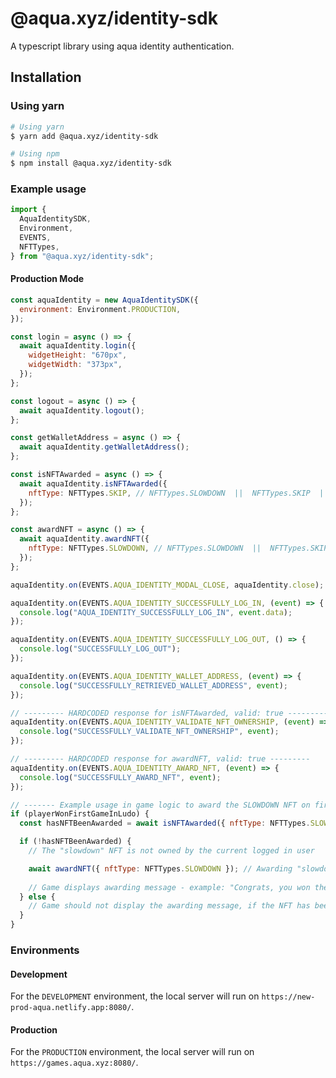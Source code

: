 # @aqua.xyz/identity-sdk

A typescript library using aqua identity authentication.

## Installation

### Using yarn

```sh
# Using yarn
$ yarn add @aqua.xyz/identity-sdk

# Using npm
$ npm install @aqua.xyz/identity-sdk
```

### Example usage

```js
import {
  AquaIdentitySDK,
  Environment,
  EVENTS,
  NFTTypes,
} from "@aqua.xyz/identity-sdk";

```

#### Production Mode
```js
const aquaIdentity = new AquaIdentitySDK({
  environment: Environment.PRODUCTION,
});
```

```js
const login = async () => {
  await aquaIdentity.login({
    widgetHeight: "670px",
    widgetWidth: "373px",
  });
};

const logout = async () => {
  await aquaIdentity.logout();
};

const getWalletAddress = async () => {
  await aquaIdentity.getWalletAddress();
};

const isNFTAwarded = async () => {
  await aquaIdentity.isNFTAwarded({
    nftType: NFTTypes.SKIP, // NFTTypes.SLOWDOWN  ||  NFTTypes.SKIP  || NFTType.REDO
  });
};

const awardNFT = async () => {
  await aquaIdentity.awardNFT({
    nftType: NFTTypes.SLOWDOWN, // NFTTypes.SLOWDOWN  ||  NFTTypes.SKIP  || NFTType.REDO
  });
};

aquaIdentity.on(EVENTS.AQUA_IDENTITY_MODAL_CLOSE, aquaIdentity.close);

aquaIdentity.on(EVENTS.AQUA_IDENTITY_SUCCESSFULLY_LOG_IN, (event) => {
  console.log("AQUA_IDENTITY_SUCCESSFULLY_LOG_IN", event.data);
});

aquaIdentity.on(EVENTS.AQUA_IDENTITY_SUCCESSFULLY_LOG_OUT, () => {
  console.log("SUCCESSFULLY_LOG_OUT");
});

aquaIdentity.on(EVENTS.AQUA_IDENTITY_WALLET_ADDRESS, (event) => {
  console.log("SUCCESSFULLY_RETRIEVED_WALLET_ADDRESS", event);
});

// --------- HARDCODED response for isNFTAwarded, valid: true ---------
aquaIdentity.on(EVENTS.AQUA_IDENTITY_VALIDATE_NFT_OWNERSHIP, (event) => {
  console.log("SUCCESSFULLY_VALIDATE_NFT_OWNERSHIP", event);
});

// --------- HARDCODED response for awardNFT, valid: true ---------
aquaIdentity.on(EVENTS.AQUA_IDENTITY_AWARD_NFT, (event) => {
  console.log("SUCCESSFULLY_AWARD_NFT", event);
});

// ------- Example usage in game logic to award the SLOWDOWN NFT on first game win -------
if (playerWonFirstGameInLudo) {
  const hasNFTBeenAwarded = await isNFTAwarded({ nftType: NFTTypes.SLOWDOWN });

  if (!hasNFTBeenAwarded) {
    // The "slowdown" NFT is not owned by the current logged in user

    await awardNFT({ nftType: NFTTypes.SLOWDOWN }); // Awarding "slowdown" NFT to the current logged in user
 
    // Game displays awarding message - example: "Congrats, you won the "slowdown" NFT
  } else {
    // Game should not display the awarding message, if the NFT has been already awarded by winnig a first match in a different game
  }
}
```

### Environments

#### Development

For the `DEVELOPMENT` environment, the local server will run on `https://new-prod-aqua.netlify.app:8080/`.

#### Production
For the `PRODUCTION` environment, the local server will run on `https://games.aqua.xyz:8080/`.


